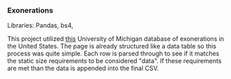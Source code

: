 ### Exonerations

Libraries: Pandas, bs4, 

This project utilized [this](https://www.law.umich.edu/special/exoneration/Pages/detaillist.aspx) University of Michigan database of exonerations in the United States. The page is already structured like a data table so this process was quite simple. Each row is parsed through to see if it matches the static size requirements to be considered "data". If these requirements are met than the data is appended into the final CSV.
